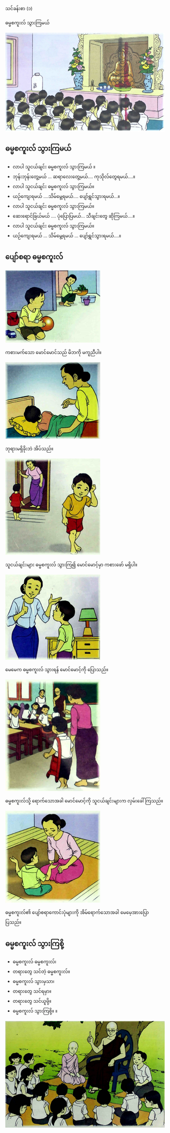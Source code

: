 သင်ခန်းစာ (၁)

ဓမ္မစကူးလ် သွားကြမယ်

![img](../images/01-1.jpg)

## ဓမ္မစကူးလ် သွားကြမယ်

- လာပါ သူငယ်ချင်း ဓမ္မစကူးလ် သွားကြမယ် ။
- ဘုန်းဘုန်းတွေ့မယ် ... ဆရာလေးတွေ့မယ်.... ကုသိုလ်တွေရမယ်....။
- လာပါ သူငယ်ချင်း ဓမ္မစကူးလ် သွားကြမယ်။
- ယဉ်ကျေးရမယ် ....သိမ်မွေ့ရမယ်.... ပျော်ရွှင်သွားရမယ်...။
- လာပါ သူငယ်ချင်း ဓမ္မစကူးလ် သွားကြမယ်။
- ဆေးရောင်ခြယ်မယ် .... ပုံပြောပြမယ်... သီချင်းတွေ ဆိုကြမယ်....။
- လာပါ သူငယ်ချင်း ဓမ္မစကူးလ် သွားကြမယ်။
- ယဉ်ကျေးရမယ် ... သိမ်မွေ့ရမယ် ... ပျော်ရွှင်သွားရမယ်....။


## ပျော်စရာ ဓမ္မစကူးလ်

<img src="../images/02-1.jpg" width=300 />

ကစားမက်သော မောင်မောင်သည် မိဘကို မကူညီပါ။

<img src="../images/02-2.jpg" width=300 />

ဘုရားမရှိခိုးဘဲ အိပ်သည်။

<img src="../images/02-3.jpg" width=300 />

သူငယ်ချင်းများ ဓမ္မစကူးလ် သွားကြ၍  မောင်မောင့်မှာ ကစားဖော် မရှိပါ။

<img src="../images/02-4.jpg" width=300 />

မေမေက ဓမ္မစကူးလ် သွားရန် မောင်မောင့်ကို ပြောသည်။

<img src="../images/02-5.jpg" width=300 />

ဓမ္မစကူးလ်သို့ ရောက်သောအခါ မောင်မောင့်ကို သူငယ်ချင်းများက လှမ်းခေါ်ကြသည်။

<img src="../images/02-6.jpg" width=300 />

ဓမ္မစကူးလ်၏ ပျော်စရာကောင်းပုံများကို အိမ်ရောက်သောအခါ မေမေ့အားပြောပြသည်။


## ဓမ္မစကူးလ် သွားကြစို့

- ဓမ္မစကူးလ် ဓမ္မစကူးလ်၊
- တရားတွေ သင်တဲ့ ဓမ္မစကူးလ်။
- ဓမ္မစကူးလ် သွားမှသာ၊
- တရားတွေ သင်ရမှာ။
- တရားတွေ သင်ယူဖို့။
- ဓမ္မစကူးလ် သွားကြစို့။      ။

![img](../images/03-1.jpg)